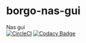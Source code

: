 # borgo-nas-gui
Nas gui<br>
[![CircleCI](https://dl.circleci.com/status-badge/img/gh/borgo/borgo-nas-gui/tree/master.svg?style=svg)](https://dl.circleci.com/status-badge/redirect/gh/borgo/borgo-nas-gui/tree/master)
[![Codacy Badge](https://app.codacy.com/project/badge/Grade/283e549e48ff4d26a53f95aae112388e)](https://www.codacy.com/gh/borgo/borgo-nas-gui/dashboard)
